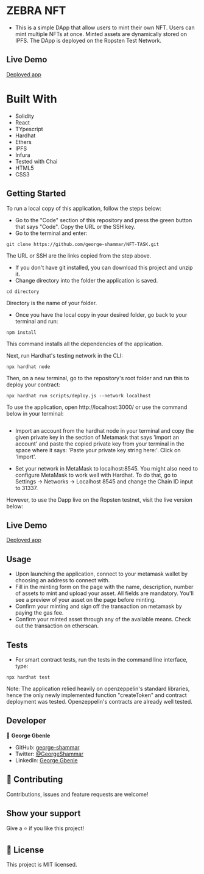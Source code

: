 # ZEBRA NFT

- This is a simple DApp that allow users to mint their own NFT. Users can mint multiple NFTs at once. Minted assets are dynamically stored on IPFS. The DApp is deployed on the Ropsten Test Network.


## Live Demo
[Deployed app](https://frosty-carson-9d1a51.netlify.app/)

# Built With
- Solidity
- React
- TYpescript
- Hardhat
- Ethers
- IPFS
- Infura
- Tested with Chai
- HTML5
- CSS3

## Getting Started

To run a local copy of this application, follow the steps below:

- Go to the "Code" section of this repository and press the green button that says "Code". Copy the URL or the SSH key.
- Go to the terminal and enter:
```
git clone https://github.com/george-shammar/NFT-TASK.git
```

The URL or SSH are the links copied from the step above.

- If you don't have git installed, you can download this project and unzip it.
- Change directory into the folder the application is saved.
```
cd directory
```
Directory is the name of your folder.

- Once you have the local copy in your desired folder, go back to your terminal and run:
```
npm install
```

This command installs all the dependencies of the application.

Next, run Hardhat's testing network in the CLI:
```
npx hardhat node
```
Then, on a new terminal, go to the repository's root folder and run this to deploy your contract:

```
npx hardhat run scripts/deploy.js --network localhost
```

To use the application, open http://localhost:3000/ or use the command below in your terminal:

```npm start
```
- Import an account from the hardhat node in your terminal and copy the given private key in the section of Metamask that says 'import an account' and paste the copied private key from your terminal in the space where it says: 'Paste your private key string here:'. Click on 'Import'.

- Set your network in MetaMask to localhost:8545. You might also need to configure MetaMask to work well with Hardhat. To do that, go to Settings -> Networks -> Localhost 8545 and change the Chain ID input to 31337.

 

However, to use the Dapp live on the Ropsten testnet, visit the live version below:

## Live Demo
[Deployed app](https://frosty-carson-9d1a51.netlify.app/)

## Usage

- Upon launching the application, connect to your metamask wallet by choosing an address to connect with.
- Fill in the minting form on the page with the name, description, number of assets to mint and upload your asset. All fields are mandatory. You'll see a preview of your asset on the page before minting.
- Confirm your minting and sign off the transaction on metamask by paying the gas fee.
- Confirm your minted asset through any of the available means. Check out the transaction on etherscan.

## Tests

- For smart contract tests, run the tests in the command line interface, type:

```
npx hardhat test
```
Note: The application relied heavily on openzeppelin's standard libraries, hence the only newly implemented function "createToken" and contract deployment was tested. Openzeppelin's contracts are already well tested.


## Developer

👤 **George Gbenle**

- GitHub: [george-shammar](https://github.com/george-shammar)
- Twitter: [@GeorgeShammar](https://twitter.com/GeorgeShammar)
- LinkedIn: [George Gbenle](https://www.linkedin.com/in/georgegbenle/)

## 🤝 Contributing

Contributions, issues and feature requests are welcome!

## Show your support

Give a ⭐️ if you like this project!


## 📝 License

This project is MIT licensed.